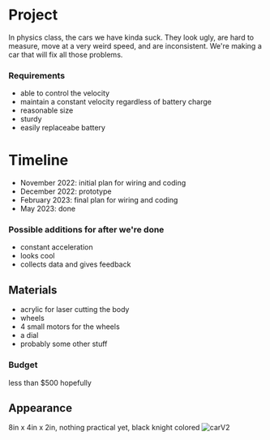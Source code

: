 # Project
In physics class, the cars we have kinda suck. They look ugly, are hard to measure, move at a very weird speed, and are inconsistent. We're making a car that will fix all those problems.

### Requirements
- able to control the velocity
- maintain a constant velocity regardless of battery charge
- reasonable size
- sturdy
- easily replaceabe battery

# Timeline
- November 2022: initial plan for wiring and coding
- December 2022: prototype
- February 2023: final plan for wiring and coding
- May 2023: done

### Possible additions for after we're done
- constant acceleration
- looks cool
- collects data and gives feedback

## Materials
- acrylic for laser cutting the body
- wheels
- 4 small motors for the wheels
- a dial
- probably some other stuff

### Budget
less than $500 hopefully

## Appearance
8in x 4in x 2in, nothing practical yet, black knight colored
![carV2](https://user-images.githubusercontent.com/55702245/190243470-8ac5e72b-29bf-41f6-926b-b6ce6508185f.PNG)



